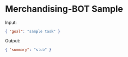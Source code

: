 # Merchandising-BOT Sample

Input:

```json
{ "goal": "sample task" }
```

Output:

```json
{ "summary": "stub" }
```
